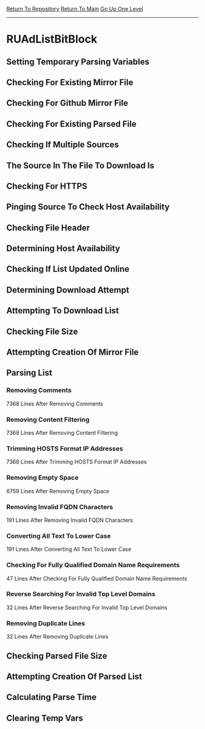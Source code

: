 [Return To Repository](https://github.com/deathbybandaid/piholeparser/)
[Return To Main](https://github.com/deathbybandaid/piholeparser/blob/master/RecentRunLogs/Mainlog.md)
[Go Up One Level](https://github.com/deathbybandaid/piholeparser/blob/master/RecentRunLogs/TopLevelScripts/30-Processing-External-Blacklists.md)
____________________________________
# RUAdListBitBlock
## Setting Temporary Parsing Variables
## Checking For Existing Mirror File
## Checking For Github Mirror File
## Checking For Existing Parsed File
## Checking If Multiple Sources
## The Source In The File To Download Is
## Checking For HTTPS
## Pinging Source To Check Host Availability
## Checking File Header
## Determining Host Availability
## Checking If List Updated Online
## Determining Download Attempt
## Attempting To Download List
## Checking File Size
## Attempting Creation Of Mirror File
## Parsing List
### Removing Comments
7368 Lines After Removing Comments
### Removing Content Filtering
7368 Lines After Removing Content Filtering
### Trimming HOSTS Format IP Addresses
7368 Lines After Trimming HOSTS Format IP Addresses
### Removing Empty Space
6759 Lines After Removing Empty Space
### Removing Invalid FQDN Characters
191 Lines After Removing Invalid FQDN Characters
### Converting All Text To Lower Case
191 Lines After Converting All Text To Lower Case
### Checking For Fully Qualified Domain Name Requirements
47 Lines After Checking For Fully Qualified Domain Name Requirements
### Reverse Searching For Invalid Top Level Domains
32 Lines After Reverse Searching For Invalid Top Level Domains
### Removing Duplicate Lines
32 Lines After Removing Duplicate Lines
## Checking Parsed File Size
## Attempting Creation Of Parsed List
## Calculating Parse Time
## Clearing Temp Vars
